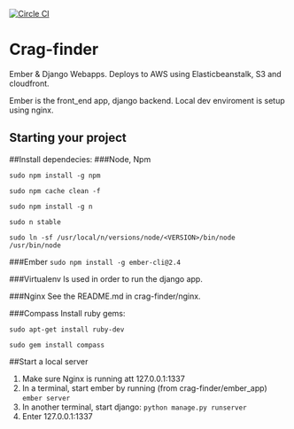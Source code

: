 
[![Circle CI](https://circleci.com/gh/IsacEkberg/crag-finder.svg?style=svg)](https://circleci.com/gh/IsacEkberg/crag-finder)

Crag-finder
============================================
Ember & Django Webapps. Deploys to AWS using Elasticbeanstalk, S3 and cloudfront.
 
Ember is the front_end app, django backend. Local dev enviroment is setup using nginx. 

Starting your project
---------------------

##Install dependecies:
###Node, Npm

`sudo npm install -g npm`

`sudo npm cache clean -f`

`sudo npm install -g n`

`sudo n stable`

`sudo ln -sf /usr/local/n/versions/node/<VERSION>/bin/node /usr/bin/node`

###Ember
`sudo npm install -g ember-cli@2.4`

###Virtualenv 
Is used in order to run the django app. 

###Nginx
See the README.md in crag-finder/nginx.

###Compass
Install ruby gems:

`sudo apt-get install ruby-dev`

`sudo gem install compass`


##Start a local server
1. Make sure Nginx is running att 127.0.0.1:1337
2. In a terminal, start ember by running (from crag-finder/ember_app)
`ember server`
3. In another terminal, start django:
`python manage.py runserver`
4. Enter 127.0.0.1:1337

